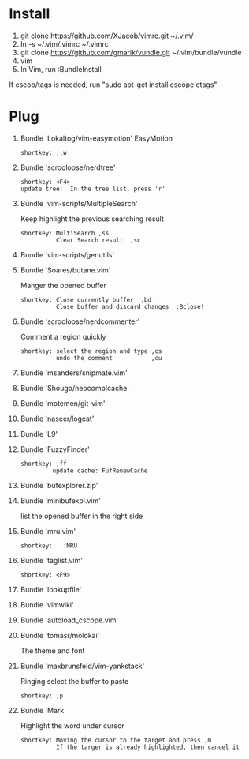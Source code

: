 Install
=====
1. git clone https://github.com/XJacob/vimrc.git ~/.vim/
2. ln -s ~/.vim/.vimrc ~/.vimrc
3. git clone https://github.com/gmarik/vundle.git ~/.vim/bundle/vundle
4. vim
5. In Vim, run :BundleInstall

If cscop/tags is needed, run "sudo apt-get install cscope ctags"

Plug
=====
1. Bundle 'Lokaltog/vim-easymotion'
	EasyMotion
   ```
   shortkey: ,,w
   ```
3. Bundle 'scrooloose/nerdtree'

   ```
   shortkey: <F4>
   update tree:  In the tree list, press 'r'
   ```

3. Bundle 'vim-scripts/MultipleSearch'

   Keep highlight the previous searching result
   ```
   shortkey: MultiSearch ,ss
             Clear Search result  ,sc
   ```

4. Bundle 'vim-scripts/genutils'

5. Bundle 'Soares/butane.vim'

   Manger the opened buffer
   ```
   shortkey: Close currently buffer  ,bd  
             Close buffer and discard changes  :Bclose!

6. Bundle 'scrooloose/nerdcommenter'

   Comment a region quickly
   ```
   shortkey: select the region and type ,cs 
             undo the comment           ,cu

7. Bundle 'msanders/snipmate.vim'

8. Bundle 'Shougo/neocomplcache'

9. Bundle 'motemen/git-vim'

10. Bundle 'naseer/logcat'

11. Bundle 'L9'

12. Bundle 'FuzzyFinder'
    ```
	shortkey: ,ff
	         update cache: FufRenewCache
    ```

13. Bundle 'bufexplorer.zip'

14. Bundle 'minibufexpl.vim'

    list the opened buffer in the right side

15. Bundle 'mru.vim'
    ```
	shortkey:   :MRU
    ```

16. Bundle 'taglist.vim'

    ```
	shortkey: <F9>
    ```

17. Bundle 'lookupfile'

18. Bundle 'vimwiki'

19. Bundle 'autoload_cscope.vim'

20. Bundle 'tomasr/molokai'

    The theme and font

21. Bundle 'maxbrunsfeld/vim-yankstack'

	Ringing select the buffer to paste
    ```
	shortkey: ,p
    ```

22. Bundle 'Mark'

    Highlight the word under cursor
    ```
	shortkey: Moving the cursor to the target and press ,m
	          If the targer is already highlighted, then cancel it
    ```



